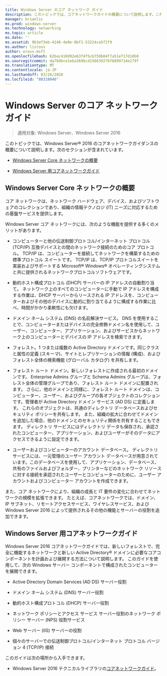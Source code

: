 ```yaml
---
title: Windows Server のコア ネットワーク ガイド
description: このトピックでは、コアネットワークガイドの概要について説明します。これにより、完全に機能するネットワークに必要なコアコンポーネントと、Windows Server 2016 を使用する新しいフォレストの新しい Active Directory ドメインに必要なコアコンポーネントを計画および展開することができます。
manager: brianlic
ms.prod: windows-server
ms.technology: networking
ms.topic: article
ms.date: ''
ms.assetid: 9b3ef3eb-4246-4e0e-8bf1-53224ca5f2f9
ms.author: lizross
author: eross-msft
ms.openlocfilehash: 62bac410d92e63f4f5cb759b04f7a51ef17d18b0
ms.sourcegitcommit: da7b9bce1eba369bcd156639276f6899714e279f
ms.translationtype: MT
ms.contentlocale: ja-JP
ms.lasthandoff: 03/26/2020
ms.locfileid: "80318046"
---
```

# <a name="core-network-guidance-for-windows-server"></a>Windows Server のコア ネットワーク ガイド

>適用対象: Windows Server、Windows Server 2016

このトピックでは、Windows Server&reg; 2016 のコアネットワークガイダンスの概要について説明します。次のセクションが含まれています。  
  
-   [Windows Server Core ネットワークの概要](#bkmk_intro)  
  
-   [Windows Server 用コアネットワークガイド](#bkmk_core)  
  
## <a name="introduction-to-the-windows-server-core-network"></a><a name="bkmk_intro"></a>Windows Server Core ネットワークの概要

コア ネットワークは、ネットワーク ハードウェア、デバイス、およびソフトウェアのコレクションであり、組織の情報テクノロジ (IT) ニーズに対応するための基盤サービスを提供します。

Windows Server コア ネットワークには、次のような機能を提供する多くのメリットがあります。

- コンピューターと他の伝送制御プロトコル/インターネット プロトコル (TCP/IP) 互換デバイスとの間のネットワーク接続のためのコア プロトコル。 TCP/IP は、コンピューターを接続してネットワークを構築するための標準プロトコル スイートです。 TCP/IP は、TCP/IP プロトコルスイートを実装およびサポートする Microsoft&reg; Windows&reg; オペレーティングシステムと共に提供されるネットワークプロトコルソフトウェアです。

- 動的ホスト構成プロトコル (DHCP) サーバーの IP アドレスの自動割り当て。 ネットワーク上のすべてのコンピューターに手動で IP アドレスを構成する作業は、DHCP サーバーからリースされる IP アドレスを、コンピューターおよびその他のデバイスに動的に割り当てるように構成する作業に比べ、時間がかかり柔軟性にも欠けます。

- ドメイン ネーム システム (DNS) の名前解決サービス。 DNS を使用することで、コンピューターまたはデバイスの完全修飾ドメイン名を使用して、ユーザー、コンピューター、アプリケーション、およびサービスからネットワーク上のコンピューターとデバイスの IP アドレスを検索できます。

- フォレスト。1 つまたは複数の Active Directory ドメインです。同じクラスと属性の定義 (スキーマ)、サイトとレプリケーションの情報 (構成)、およびフォレスト全体の検索機能 (グローバル カタログ) を共有します。

- フォレスト ルート ドメイン。新しいフォレストに作成される最初のドメインです。 Enterprise Admins グループと Schema Admins グループは、フォレスト全体の管理グループであり、フォレスト ルート ドメインに配置されます。 さらに、他のドメインと同様に、フォレスト ルート ドメインは、コンピューター、ユーザー、およびグループの各オブジェクトのコレクションです。管理者が Active Directory ドメイン サービス (AD DS) に定義します。 これらのオブジェクトは、共通のディレクトリ データベースおよびセキュリティ ポリシーを共有します。 また、組織の拡大に合わせてドメインを追加した場合、他のドメインとのセキュリティ関係を共有することもできます。 ディレクトリ サービスにはディレクトリ データも保存され、承認されたコンピューター、アプリケーション、およびユーザーがそのデータにアクセスできるように設定できます。

- ユーザーおよびコンピューターのアカウント データベース。 ディレクトリ サービスには、一元管理のユーザー アカウント データベースが用意されています。このデータベースを使用して、アプリケーション、データベース、共有のファイルおよびフォルダー、プリンターなどのネットワーク リソースに対する接続を承認されたユーザーとコンピューターのために、ユーザー アカウントおよびコンピューター アカウントを作成できます。

また、コア ネットワークにより、組織の成長と IT 要件の変化に合わせてネットワークの規模を拡張できます。 たとえば、コアネットワークでは、ドメイン、IP サブネット、リモートアクセスサービス、ワイヤレスサービス、および Windows Server 2016 によって提供されるその他の機能とサーバーの役割を追加できます。

## <a name="core-network-guide-for-windows-server"></a><a name="bkmk_core"></a>Windows Server 用コアネットワークガイド

Windows Server 2016 コアネットワークガイドでは、新しいフォレストで、完全に機能するネットワークと新しい Active Directory&reg; ドメインに必要なコアコンポーネントを計画および展開する方法について説明します。 このガイドを使用して、次の Windows サーバー コンポーネントで構成されたコンピューターを展開できます。

- Active Directory Domain Services (AD DS) サーバー役割

- ドメイン ネーム システム (DNS) サーバー役割

- 動的ホスト構成プロトコル (DHCP) サーバー役割

- ネットワーク ポリシーとアクセス サービス サーバー役割のネットワーク ポリシー サーバー (NPS) 役割サービス

- Web サーバー (IIS) サーバーの役割

- 個々のサーバーでの伝送制御プロトコル/インターネット プロトコル バージョン 4 (TCP/IP) 接続

このガイドは次の場所から入手できます。

- Windows Server 2016 テクニカルライブラリの[コアネットワークガイド](../core-network-guide/Core-Network-Guide.md)。
  



